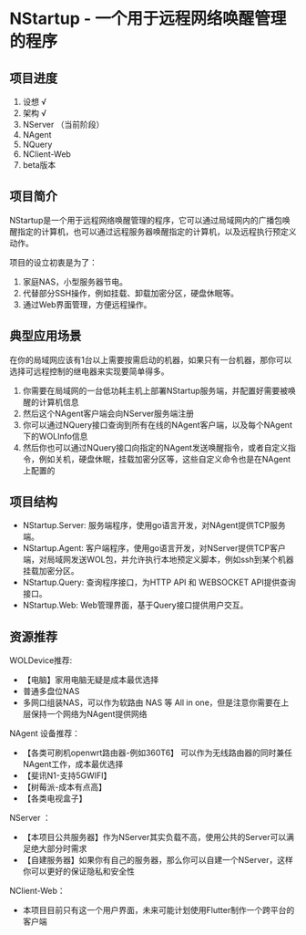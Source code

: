 # NStartup - 一个用于远程网络唤醒管理的程序

## 项目进度
1. 设想 √
2. 架构 √
3. NServer （当前阶段）
4. NAgent
5. NQuery
6. NClient-Web
7. beta版本

## 项目简介

NStartup是一个用于远程网络唤醒管理的程序，它可以通过局域网内的广播包唤醒指定的计算机，也可以通过远程服务器唤醒指定的计算机，以及远程执行预定义动作。

项目的设立初衷是为了：
1. 家庭NAS，小型服务器节电。
2. 代替部分SSH操作，例如挂载、卸载加密分区，硬盘休眠等。
3. 通过Web界面管理，方便远程操作。

## 典型应用场景

在你的局域网应该有1台以上需要按需启动的机器，如果只有一台机器，那你可以选择可远程控制的继电器来实现要简单得多。

1. 你需要在局域网的一台低功耗主机上部署NStartup服务端，并配置好需要被唤醒的计算机信息
2. 然后这个NAgent客户端会向NServer服务端注册
3. 你可以通过NQuery接口查询到所有在线的NAgent客户端，以及每个NAgent下的WOLInfo信息
4. 然后你也可以通过NQuery接口向指定的NAgent发送唤醒指令，或者自定义指令，例如关机，硬盘休眠，挂载加密分区等，这些自定义命令也是在NAgent上配置的

## 项目结构

- NStartup.Server: 服务端程序，使用go语言开发，对NAgent提供TCP服务端。
- NStartup.Agent: 客户端程序，使用go语言开发，对NServer提供TCP客户端，对局域网发送WOL包，并允许执行本地预定义脚本，例如ssh到某个机器挂载加密分区。
- NStartup.Query: 查询程序接口，为HTTP API 和 WEBSOCKET API提供查询接口。
- NStartup.Web: Web管理界面，基于Query接口提供用户交互。

## 资源推荐
WOLDevice推荐:
- 【电脑】家用电脑无疑是成本最优选择
- 普通多盘位NAS
- 多网口组装NAS，可以作为软路由 NAS 等 All in one，但是注意你需要在上层保持一个网络为NAgent提供网络


NAgent 设备推荐： 
- 【各类可刷机openwrt路由器-例如360T6】 可以作为无线路由器的同时兼任NAgent工作，成本最优选择
- 【斐讯N1-支持5GWIFI】
- 【树莓派-成本有点高】
- 【各类电视盒子】

NServer ：
- 【本项目公共服务器】作为NServer其实负载不高，使用公共的Server可以满足绝大部分时需求
- 【自建服务器】如果你有自己的服务器，那么你可以自建一个NServer，这样你可以更好的保证隐私和安全性

NClient-Web：
- 本项目目前只有这一个用户界面，未来可能计划使用Flutter制作一个跨平台的客户端